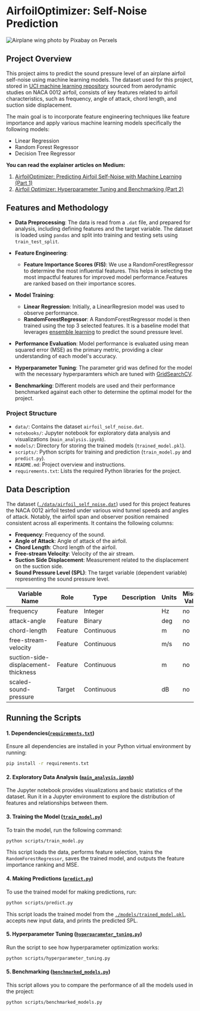 # AirfoilOptimizer: Self-Noise Prediction



![Airplane wing photo by Pixabay on Perxels](https://github.com/user-attachments/assets/55a04feb-34b1-43dc-b191-9329914ee0b0)

## Project Overview
This project aims to predict the sound pressure level of an airplane airfoil self-noise using machine learning models. The dataset used for this project, stored in [UCI machine learning repository](https://archive.ics.uci.edu/ml/datasets/Airfoil+Self-Noise) sourced from aerodynamic studies on NACA 0012 airfoil, consists of key features related to airfoil characteristics, such as frequency, angle of attack, chord length, and suction side displacement. 

The main goal is to incorporate feature engineering techniques like feature importance and apply various machine learning models specifically the following models:
- Linear Regression 
- Random Forest Regressor
- Decision Tree Regressor

**You can read the explainer articles on Medium:**
1. [AirfoilOptimizer: Predicting Airfoil Self-Noise with Machine Learning (Part 1)](https://entuziaz.medium.com/airfoiloptimizer-predicting-airfoil-self-noise-with-machine-learning-6b7aabb7594e)
2. [Airfoil Optimizer: Hyperparameter Tuning and Benchmarking (Part 2)](https://entuziaz.medium.com/airfoil-optimizer-hyperparameter-tuning-and-benchmarking-part-2-28c1e5566b65)

## Features and Methodology
- **Data Preprocessing**: The data is read from a `.dat` file, and prepared for analysis, including defining features and the target variable. The dataset is loaded using `pandas` and split into training and testing sets using `train_test_split`.
- **Feature Engineering**:
  - **Feature Importance Scores (FIS)**: We use a RandomForestRegressor to determine the most influential features. This helps in selecting the most impactful features for improved model performance.Features are ranked based on their importance scores.

- **Model Training**:
  - **Linear Regression**: Initially, a LinearRegresion model was used to observe performance.
  - **RandomForestRegressor**: A RandomForestRegressor model is then trained using the top 3 selected features.  It is a baseline model that leverages [ensemble learning](https://www.ibm.com/topics/ensemble-learning#:~:text=Ensemble%20learning%20is%20a%20machine,than%20a%20single%20model%20alone.) to predict the sound pressure level. 
- **Performance Evaluation**: Model performance is evaluated using mean squared error (MSE) as the primary metric, providing a clear understanding of each model's accuracy.

- **Hyperparameter Tuning**: The parameter grid was defined for the model with the necessary hyperparamters which are tuned with [GridSearchCV](https://scikit-learn.org/1.6/modules/generated/sklearn.model_selection.GridSearchCV.html). 

- **Benchmarking**: Different models are used and their performance benchmarked against each other to determine the optimal model for the project.



### Project Structure
- `data/`: Contains the dataset `airfoil_self_noise.dat`.
- `notebooks/`: Jupyter notebook for exploratory data analysis and visualizations (`main_analysis.ipynb`).
- `models/`: Directory for storing the trained models (`trained_model.pkl`).
- `scripts/`: Python scripts for training and prediction (`train_model.py` and `predict.py`).
- `README.md`: Project overview and instructions.
- `requirements.txt`: Lists the required Python libraries for the project.

## Data Description
The dataset ([`./data/airfoil_self_noise.dat`](./data/airfoil_self_noise.dat)) used for this project features the NACA 0012 airfoil tested under various wind tunnel speeds and angles of attack. Notably, the airfoil span and observer position remained consistent across all experiments. It contains the following columns:

- **Frequency**: Frequency of the sound.
- **Angle of Attack**: Angle of attack of the airfoil.
- **Chord Length**: Chord length of the airfoil.
- **Free-stream Velocity**: Velocity of the air stream.
- **Suction Side Displacement**: Measurement related to the displacement on the suction side.
- **Sound Pressure Level (SPL)**: The target variable (dependent variable) representing the sound pressure level.

| Variable Name                          | Role    | Type        | Description | Units | Missing Values |
|----------------------------------------|---------|-------------|-------------|-------|----------------|
| frequency                              | Feature | Integer     |             | Hz    | no             |
| attack-angle                           | Feature | Binary      |             | deg   | no             |
| chord-length                           | Feature | Continuous  |             | m     | no             |
| free-stream-velocity                   | Feature | Continuous  |             | m/s   | no             |
| suction-side-displacement-thickness     | Feature | Continuous  |             | m     | no             |
| scaled-sound-pressure                  | Target  | Continuous  |             | dB    | no             |


## Running the Scripts

#### 1. Dependencies([`requirements.txt`](/requirements.txt))

Ensure all dependencies are installed in your Python virtual environment by running:

```bash
pip install -r requirements.txt
```

#### 2. Exploratory Data Analysis ([`main_analysis.ipynb`](./notebooks/main_analysis.ipynb))

The Jupyter notebook provides visualizations and basic statistics of the dataset. Run it in a Jupyter environment to explore the distribution of features and relationships between them.

#### 3. Training the Model ([`train_model.py`](./scripts/train_model.py))

To train the model, run the following command:

```bash
python scripts/train_model.py
```
This script loads the data, performs feature selection, trains the `RandomForestRegressor`, saves the trained model, and outputs the feature importance ranking and MSE.

#### 4. Making Predictions ([`predict.py`](./scripts/predict.py))

To use the trained model for making predictions, run:
```bash
python scripts/predict.py
```

This script loads the trained model from the [`./models/trained_model.pkl`](./models/trained_model.pkl), accepts new input data, and prints the predicted SPL.



#### 5. Hyperparameter Tuning ([`hyperparameter_tuning.py`](./scripts/hyperparams_tuning.py))
Run the script to see how hyperparameter optimization works:
```bash
python scripts/hyperparameter_tuning.py
```

#### 5. Benchmarking ([`benchmarked_models.py`](./scripts/benchmarked_models.py))
This script allows you to compare the performance of all the models used in the project:
```bash
python scripts/benchmarked_models.py
```

